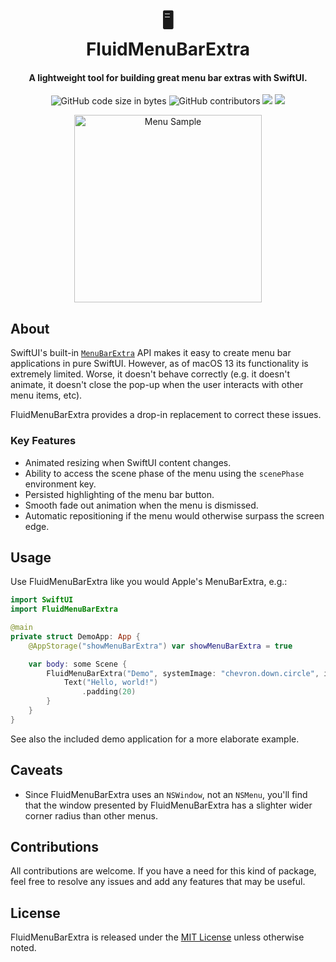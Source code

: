 <h1 align="center">
  &#128421;
  <br>
  FluidMenuBarExtra 
  <br>
</h1>

<h4 align="center">A lightweight tool for building great menu bar extras with SwiftUI.</h4>

<p align="center">
  <img alt="GitHub code size in bytes" src="https://img.shields.io/github/languages/code-size/wadetregaskis/FluidMenuBarExtra.svg">
  <img alt="GitHub contributors" src="https://img.shields.io/github/contributors/wadetregaskis/FluidMenuBarExtra">
  <a href="https://swiftpackageindex.com/wadetregaskis/FluidMenuBarExtra"><img src="https://img.shields.io/endpoint?url=https%3A%2F%2Fswiftpackageindex.com%2Fapi%2Fpackages%2Fwadetregaskis%2FFluidMenuBarExtra%2Fbadge%3Ftype%3Dplatforms"></a>
  <a href="https://github.com/wadetregaskis/FluidMenuBarExtra/actions/workflows/swift.yml"><img src="https://github.com/wadetregaskis/FluidMenuBarExtra/actions/workflows/swift.yml/badge.svg"></a>
</p>

<p align="center">
  <img alt="Menu Sample" src="https://user-images.githubusercontent.com/3951690/208313040-34f97eb5-1ac2-4f25-a510-ba30da2303e8.gif" width="300px">
</p>

## About

SwiftUI's built-in [`MenuBarExtra`](https://developer.apple.com/documentation/swiftui/menubarextra) API makes it easy to create menu bar applications in pure SwiftUI.  However, as of macOS 13 its functionality is extremely limited.  Worse, it doesn't behave correctly (e.g. it doesn't animate, it doesn't close the pop-up when the user interacts with other menu items, etc).

FluidMenuBarExtra provides a drop-in replacement to correct these issues.

### Key Features

- Animated resizing when SwiftUI content changes.
- Ability to access the scene phase of the menu using the `scenePhase` environment key.
- Persisted highlighting of the menu bar button.
- Smooth fade out animation when the menu is dismissed.
- Automatic repositioning if the menu would otherwise surpass the screen edge.

## Usage

Use FluidMenuBarExtra like you would Apple's MenuBarExtra, e.g.:

```swift
import SwiftUI
import FluidMenuBarExtra

@main
private struct DemoApp: App {
    @AppStorage("showMenuBarExtra") var showMenuBarExtra = true

    var body: some Scene {
        FluidMenuBarExtra("Demo", systemImage: "chevron.down.circle", isInserted: $showMenuBarExtra) {
            Text("Hello, world!")
                .padding(20)
        }
    }
}
```

See also the included demo application for a more elaborate example.

## Caveats

- Since FluidMenuBarExtra uses an `NSWindow`, not an `NSMenu`, you'll find that the window presented by FluidMenuBarExtra has a slighter wider corner radius than other menus.

## Contributions

All contributions are welcome. If you have a need for this kind of package, feel free to resolve any issues and add any features that may be useful.

## License

FluidMenuBarExtra is released under the [MIT License](LICENSE) unless otherwise noted.
